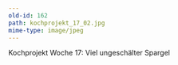 ```yaml
---
old-id: 162
path: kochprojekt_17_02.jpg
mime-type: image/jpeg
---
```

Kochprojekt Woche 17:
Viel ungeschälter Spargel
